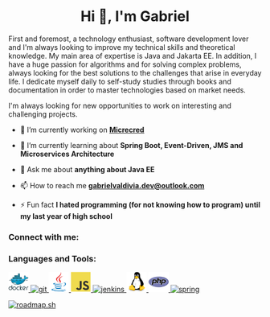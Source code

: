 <h1 align="center">Hi 👋, I'm Gabriel</h1>
<p align="left">First and foremost, a technology enthusiast, software development lover and I'm always looking to improve my technical skills and theoretical knowledge. My main area of expertise is Java and Jakarta EE.
In addition, I have a huge passion for algorithms and for solving complex problems, always looking for the best solutions to the challenges that arise in everyday life. I dedicate myself daily to self-study studies through books and documentation in order to master technologies based on market needs.

I'm always looking for new opportunities to work on interesting and challenging projects.</p>

- 🔭 I’m currently working on **[Micrecred](https://github.com/JavaAddictedDev/microcred_msclientes)**

- 🌱 I’m currently learning about **Spring Boot, Event-Driven, JMS and Microservices Architecture**

- 💬 Ask me about **anything about Java EE**

- 📫 How to reach me **gabrielvaldivia.dev@outlook.com**

- ⚡ Fun fact **I hated programming (for not knowing how to program) until my last year of high school**

<h3 align="left">Connect with me:</h3>
<p align="left">
</p>

<h3 align="left">Languages and Tools:</h3>
<p align="left"> <a href="https://www.docker.com/" target="_blank" rel="noreferrer"> <img src="https://raw.githubusercontent.com/devicons/devicon/master/icons/docker/docker-original-wordmark.svg" alt="docker" width="40" height="40"/> </a> <a href="https://git-scm.com/" target="_blank" rel="noreferrer"> <img src="https://www.vectorlogo.zone/logos/git-scm/git-scm-icon.svg" alt="git" width="40" height="40"/> </a> <a href="https://www.java.com" target="_blank" rel="noreferrer"> <img src="https://raw.githubusercontent.com/devicons/devicon/master/icons/java/java-original.svg" alt="java" width="40" height="40"/> </a> <a href="https://developer.mozilla.org/en-US/docs/Web/JavaScript" target="_blank" rel="noreferrer"> <img src="https://raw.githubusercontent.com/devicons/devicon/master/icons/javascript/javascript-original.svg" alt="javascript" width="40" height="40"/> </a> <a href="https://www.jenkins.io" target="_blank" rel="noreferrer"> <img src="https://www.vectorlogo.zone/logos/jenkins/jenkins-icon.svg" alt="jenkins" width="40" height="40"/> </a> <a href="https://www.linux.org/" target="_blank" rel="noreferrer"> <img src="https://raw.githubusercontent.com/devicons/devicon/master/icons/linux/linux-original.svg" alt="linux" width="40" height="40"/> </a> <a href="https://www.php.net" target="_blank" rel="noreferrer"> <img src="https://raw.githubusercontent.com/devicons/devicon/master/icons/php/php-original.svg" alt="php" width="40" height="40"/> </a> <a href="https://spring.io/" target="_blank" rel="noreferrer"> <img src="https://www.vectorlogo.zone/logos/springio/springio-icon.svg" alt="spring" width="40" height="40"/> </a> </p>



<a href="https://roadmap.sh"><img src="https://api.roadmap.sh/v1-badge/wide/64b913488a29ad56fa9aaafc?variant=dark" alt="roadmap.sh"/></a>
